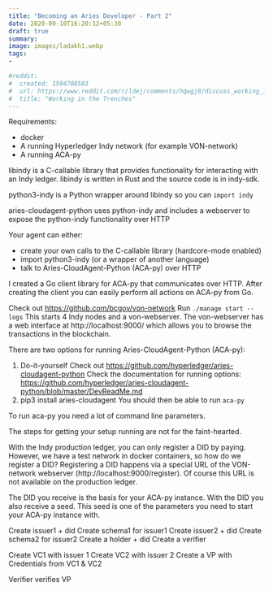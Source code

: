 ```yaml
---
title: "Becoming an Aries Developer - Part 2"
date: 2020-09-10T16:20:12+05:30
draft: true
summary:
image: images/ladakh1.webp
tags:
- 

#reddit:
#  created: 1594708583 
#  url: https://www.reddit.com/r/ldej/comments/hqwgj8/discuss_working_in_the_trenches/
#  title: "Working in the Trenches"
---
```




Requirements:
- docker
- A running Hyperledger Indy network (for example VON-network)
- A running ACA-py

libindy is a C-callable library that provides functionality for interacting with an Indy ledger. libindy is written in Rust and the source code is in indy-sdk.

python3-indy is a Python wrapper around libindy so you can `import indy`

aries-cloudagent-python uses python-indy and includes a webserver to expose the python-indy functionality over HTTP

Your agent can either:
- create your own calls to the C-callable library (hardcore-mode enabled)
- import python3-indy (or a wrapper of another language)
- talk to Aries-CloudAgent-Python (ACA-py) over HTTP

I created a Go client library for ACA-py that communicates over HTTP. After creating the client you can easily perform all actions on ACA-py from Go.

Check out https://github.com/bcgov/von-network
Run `./manage start --logs`
This starts 4 Indy nodes and a von-webserver. The von-webserver has a web interface at http://localhost:9000/ which allows you to browse the transactions in the blockchain.

There are two options for running Aries-CloudAgent-Python (ACA-py):
1. Do-it-yourself
Check out https://github.com/hyperledger/aries-cloudagent-python
Check the documentation for running options: https://github.com/hyperledger/aries-cloudagent-python/blob/master/DevReadMe.md
2. pip3 install aries-cloudagent
You should then be able to run `aca-py`

To run aca-py you need a lot of command line parameters.

The steps for getting your setup running are not for the faint-hearted.

With the Indy production ledger, you can only register a DID by paying. However, we have a test network in docker containers, so how do we register a DID? Registering a DID happens via a special URL of the VON-network webserver (http://localhost:9000/register). Of course this URL is not available on the production ledger.

The DID you receive is the basis for your ACA-py instance. With the DID you also receive a seed. This seed is one of the parameters you need to start your ACA-py instance with.

Create issuer1 + did
Create schema1 for issuer1
Create issuer2 + did
Create schema2 for issuer2
Create a holder + did
Create a verifier

Create VC1 with issuer 1
Create VC2 with issuer 2
Create a VP with Credentials from VC1 & VC2

Verifier verifies VP